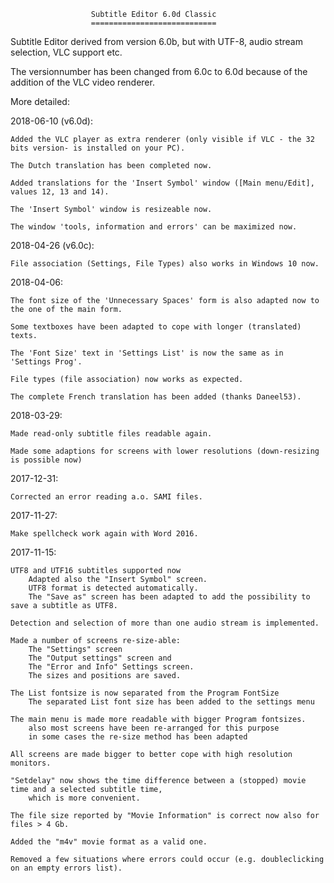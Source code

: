                       Subtitle Editor 6.0d Classic
                      ============================

Subtitle Editor derived from version 6.0b, but with UTF-8, audio stream selection, VLC support etc.

The versionnumber has been changed from 6.0c to 6.0d because of the addition of the VLC video renderer.

More detailed:

2018-06-10 (v6.0d):

    Added the VLC player as extra renderer (only visible if VLC - the 32 bits version- is installed on your PC).
	
	The Dutch translation has been completed now.
	
	Added translations for the 'Insert Symbol' window ([Main menu/Edit], values 12, 13 and 14).
	
	The 'Insert Symbol' window is resizeable now.
	
	The window 'tools, information and errors' can be maximized now.

2018-04-26 (v6.0c):

    File association (Settings, File Types) also works in Windows 10 now.
	
2018-04-06:	

    The font size of the 'Unnecessary Spaces' form is also adapted now to the one of the main form.    
	
    Some textboxes have been adapted to cope with longer (translated) texts.
	
    The 'Font Size' text in 'Settings List' is now the same as in 'Settings Prog'.
	
    File types (file association) now works as expected.
	
    The complete French translation has been added (thanks Daneel53).	
	
2018-03-29:	
	
    Made read-only subtitle files readable again.
	
    Made some adaptions for screens with lower resolutions (down-resizing is possible now)
	
2017-12-31:

    Corrected an error reading a.o. SAMI files.	

2017-11-27:	
	
    Make spellcheck work again with Word 2016.	

2017-11-15:

    UTF8 and UTF16 subtitles supported now
        Adapted also the "Insert Symbol" screen.
        UTF8 format is detected automatically.
        The "Save as" screen has been adapted to add the possibility to save a subtitle as UTF8.
		
    Detection and selection of more than one audio stream is implemented.	
	
    Made a number of screens re-size-able:
        The "Settings" screen
        The "Output settings" screen and
        The "Error and Info" Settings screen.
        The sizes and positions are saved.
		
    The List fontsize is now separated from the Program FontSize
        The separated List font size has been added to the settings menu
		
    The main menu is made more readable with bigger Program fontsizes.
        also most screens have been re-arranged for this purpose
        in some cases the re-size method has been adapted
		
    All screens are made bigger to better cope with high resolution monitors.
	
    "Setdelay" now shows the time difference between a (stopped) movie time and a selected subtitle time, 
        which is more convenient.
		
    The file size reported by "Movie Information" is correct now also for files > 4 Gb.
	
    Added the "m4v" movie format as a valid one.
	
    Removed a few situations where errors could occur (e.g. doubleclicking on an empty errors list).
	
